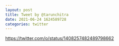 ```yaml
--- 
layout: post 
title: Tweet by @tarunchitra 
date: 2021-06-24 1624589728 
categories: twitter 
--- 
```

https://twitter.com/o/status/1408257482489798662